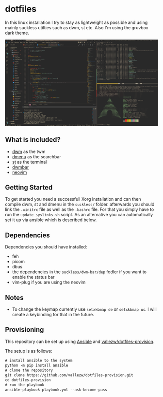 # dotfiles
In this linux installation I try to stay as lightweight as possible and using mainly suckless utilties such as dwm, st etc. Also I'm using the gruvbox dark theme.
 
![Screenshot - Showcase 1](docs/images/showcase-1.png)


## What is included?
- [dwm](https://dwm.suckless.org/) as the twm
- [dmenu](https://tools.suckless.org/dmenu/) as the searchbar
- [st](https://st.suckless.org/) as the terminal
- [dwmbar](https://github.com/thytom/dwmbar)
- [neovim](https://github.com/neovim/neovim)

## Getting Started
To get started you need a successfull Xorg installation and can then compile dwm, st and dmenu in the `suckless/` folder. afterwards you should link the `.xinitrc` file as well as the `.bashrc` file. For that you simply have to run the `update_syslinks.sh` script. As an alternative you can automatically set it up via ansible which is described below.

## Dependencies
Dependencies you should have installed:
- feh
- picom
- dbus
- the dependencies in the `suckless/dwm-bar/dep` fodler if you want to enable the status bar
- vim-plug if you are using the neovim

## Notes
- To change the keymap currently use `setxkbmap de` or `setxkbmap us`. I will create a keybinding for that in the future.


## Provisioning
This repository can be set up using [Ansible](https://github.com/ansible/ansible) and [vallezw/dotfiles-provision](https://github.com/vallezw/dotfiles-provision).

The setup is as follows:
```
# install ansible to the system
python -m pip install ansible
# clone the repository
git clone https://github.com/vallezw/dotfiles-provision.git
cd dotfiles-provision
# run the playbook
ansible-playbook playbook.yml --ask-become-pass
```
